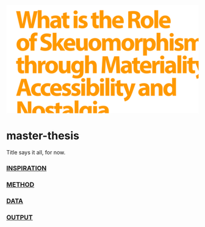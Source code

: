 ![](E_ASSETS/repo-images/skeuomorphism_hero.png)
# master-thesis

Title says it all, for now.

### [INSPIRATION](A_INSPIRATION/README.md)
### [METHOD](B_METHOD/README.md)
### [DATA](C_DATA/README.md)
### [OUTPUT](D_OUTPUT/README.md)